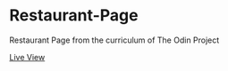 # Restaurant-Page
Restaurant Page from the curriculum of The Odin Project

[Live View](https://alexperez-cst.github.io/Restaurant-Page)

